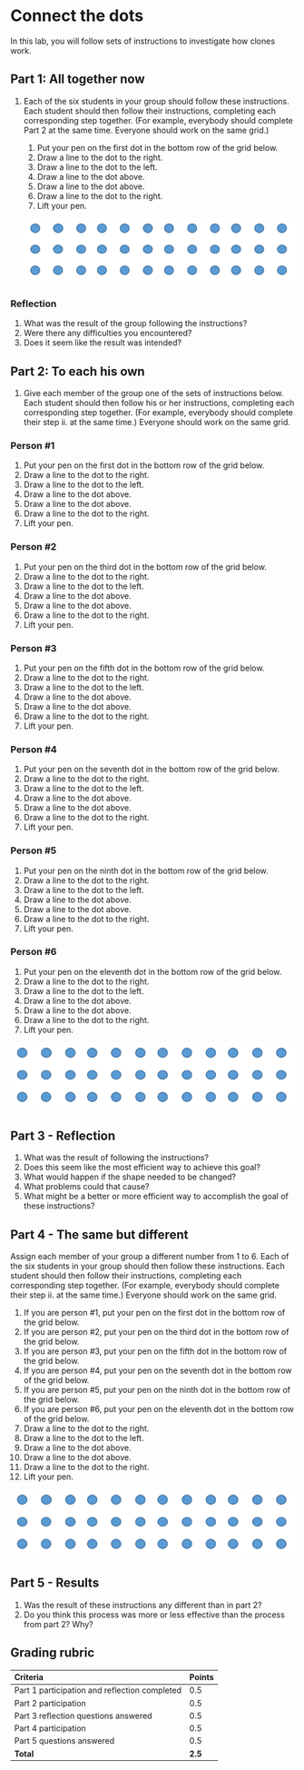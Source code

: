 # Connect the dots

In this lab, you will follow sets of instructions to investigate how clones work.

## Part 1: All together now

1. Each of the six students in your group should follow these instructions.  Each student should then follow their instructions, completing each corresponding step together.  (For example, everybody should complete Part 2 at the same time. Everyone should work on the same grid.)

    1. Put your pen on the first dot in the bottom row of the grid below.
    2. Draw a line to the dot to the right.
    3. Draw a line to the dot to the left.
    4. Draw a line to the dot above.
    5. Draw a line to the dot above.
    6. Draw a line to the dot to the right.
    7. Lift your pen.

    ![Dots](images/dots.png)

### Reflection

1. What was the result of the group following the instructions?  
2. Were there any difficulties you encountered?  
3. Does it seem like the result was intended?

## Part 2: To each his own

1. Give each member of the group one of the sets of instructions below.  Each student should then follow his or her instructions, completing each corresponding step together.  (For example, everybody should complete their step ii. at the same time.)  Everyone should work on the same grid.

### Person #1

  1. Put your pen on the first dot in the bottom row of the grid below.
  2. Draw a line to the dot to the right.
  3. Draw a line to the dot to the left.
  4. Draw a line to the dot above.
  5. Draw a line to the dot above.
  6. Draw a line to the dot to the right.
  7. Lift your pen.

### Person #2

  1. Put your pen on the third dot in the bottom row of the grid below.
  2. Draw a line to the dot to the right.
  3. Draw a line to the dot to the left.
  4. Draw a line to the dot above.
  5. Draw a line to the dot above.
  6. Draw a line to the dot to the right.
  7. Lift your pen.

### Person #3

  1. Put your pen on the fifth dot in the bottom row of the grid below.
  2. Draw a line to the dot to the right.
  3. Draw a line to the dot to the left.
  4. Draw a line to the dot above.
  5. Draw a line to the dot above.
  6. Draw a line to the dot to the right.
  7. Lift your pen.

### Person #4

  1. Put your pen on the seventh dot in the bottom row of the grid below.
  2. Draw a line to the dot to the right.
  3. Draw a line to the dot to the left.
  4. Draw a line to the dot above.
  5. Draw a line to the dot above.
  6. Draw a line to the dot to the right.
  7. Lift your pen.

### Person #5

  1. Put your pen on the ninth dot in the bottom row of the grid below.
  2. Draw a line to the dot to the right.
  3. Draw a line to the dot to the left.
  4. Draw a line to the dot above.
  5. Draw a line to the dot above.
  6. Draw a line to the dot to the right.
  7. Lift your pen.

### Person #6

  1. Put your pen on the eleventh dot in the bottom row of the grid below.
  2. Draw a line to the dot to the right.
  3. Draw a line to the dot to the left.
  4. Draw a line to the dot above.
  5. Draw a line to the dot above.
  6. Draw a line to the dot to the right.
  7. Lift your pen.

  ![Dots](images/dots.png)

## Part 3 -  Reflection

1. What was the result of following the instructions?  
2. Does this seem like the most efficient way to achieve this goal?  
3. What would happen if the shape needed to be changed?  
4. What problems could that cause?
5. What might be a better or more efficient way to accomplish the goal of these instructions?

## Part 4 - The same but different

Assign each member of your group a different number from 1 to 6.  Each of the six students in your group should then follow these instructions.  Each student should then follow their instructions, completing each corresponding step together.  (For example, everybody should complete their step ii. at the same time.) Everyone should work on the same grid.

  1. If you are person #1, put your pen on the first dot in the bottom row of the grid below.
  2. If you are person #2, put your pen on the third dot in the bottom row of the grid below.
  3. If you are person #3, put your pen on the fifth dot in the bottom row of the grid below.
  4. If you are person #4, put your pen on the seventh dot in the bottom row of the grid below.
  5. If you are person #5, put your pen on the ninth dot in the bottom row of the grid below.
  6. If you are person #6, put your pen on the eleventh dot in the bottom row of the grid below.
  7. Draw a line to the dot to the right.
  8. Draw a line to the dot to the left.
  9. Draw a line to the dot above.
  10. Draw a line to the dot above.
  11. Draw a line to the dot to the right.
  12. Lift your pen.

  ![Dots](images/dots.png)

## Part 5 - Results

1. Was the result of these instructions any different than in part 2?  
2. Do you think this process was more or less effective than the process from part 2?  Why?

## Grading rubric

| **Criteria** |Points |
| :----- | :-- |
| Part 1 participation and reflection completed | 0.5 |
| Part 2 participation | 0.5 |
| Part 3 reflection questions answered  | 0.5 |
| Part 4 participation | 0.5      |
| Part 5 questions answered | 0.5      |
| **Total**  | **2.5** |
